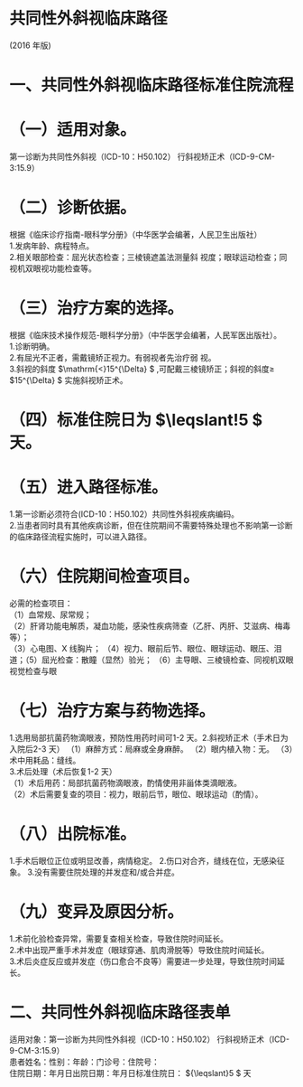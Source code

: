 # 共同性外斜视临床路径  
(2016 年版)  
# 一、共同性外斜视临床路径标准住院流程  
# （一）适用对象。  
第一诊断为共同性外斜视（ICD-10：H50.102） 行斜视矫正术（ICD-9-CM-3:15.9）  
# （二）诊断依据。  
根据《临床诊疗指南-眼科学分册》（中华医学会编著，人民卫生出版社）  
1.发病年龄、病程特点。  
2.相关眼部检查：屈光状态检查；三棱镜遮盖法测量斜 视度；眼球运动检查；同视机双眼视功能检查等。  
# （三）治疗方案的选择。  
根据《临床技术操作规范-眼科学分册》（中华医学会编著，人民军医出版社）。  
1.诊断明确。  
2.有屈光不正者，需戴镜矫正视力。有弱视者先治疗弱 视。  
3.斜视的斜度 $\mathrm{<}15^{\Delta} $ ,可配戴三棱镜矫正；斜视的斜度≥ $15^{\Delta} $ 实施斜视矫正术。  
# （四）标准住院日为 $\leqslant\!5 $ 天。  
# （五）进入路径标准。  
1.第一诊断必须符合(ICD-10：H50.102）共同性外斜视疾病编码。  
2.当患者同时具有其他疾病诊断，但在住院期间不需要特殊处理也不影响第一诊断的临床路径流程实施时，可以进入路径。  
# （六）住院期间检查项目。  
必需的检查项目：  
（1）血常规、尿常规；  
（2）肝肾功能电解质，凝血功能，感染性疾病筛查（乙肝、丙肝、艾滋病、梅毒等）；  
（3）心电图、X 线胸片； （4）视力、眼前后节、眼位、眼球运动、眼压、泪道；（5）屈光检查：散瞳（显然）验光； （6）主导眼、三棱镜检查、同视机双眼视觉检查与眼  
# （七）治疗方案与药物选择。  
1.选用局部抗菌药物滴眼液，预防性用药时间可1-2 天。2.斜视矫正术（手术日为入院后2-3 天） （1）麻醉方式：局麻或全身麻醉。 （2）眼内植入物：无。 （3）术中用耗品：缝线。  
3.术后处理（术后恢复1-2 天）  
（1）术后用药：局部抗菌药物滴眼液，酌情使用非甾体类滴眼液。  
（2）术后需要复查的项目：视力，眼前后节，眼位、眼球运动（酌情）。  
# （八）出院标准。  
1.手术后眼位正位或明显改善，病情稳定。  2.伤口对合齐，缝线在位，无感染征象。  3.没有需要住院处理的并发症和/或合并症。  
# （九）变异及原因分析。  
1.术前化验检查异常，需要复查相关检查，导致住院时间延长。  
2.术中出现严重手术并发症（眼球穿通、肌肉滑脱等）导致住院时间延长。  
3.术后炎症反应或并发症（伤口愈合不良等）需要进一步处理，导致住院时间延长。  
# 二、共同性外斜视临床路径表单  
适用对象：第一诊断为共同性外斜视（ICD-10：H50.102） 行斜视矫正术（ICD-9-CM-3:15.9）  
患者姓名：性别：年龄：门诊号：住院号：  
住院日期：年月日出院日期：年月日标准住院日： ${\leqslant}5 $ 天  
